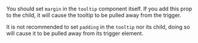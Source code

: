 You should set `margin` in the `tooltip` component itself. If you add this prop to the child, it will cause the tooltip to be pulled away from the trigger.

It is not recommended to set `padding` in the `tooltip` nor its child, doing so will cause it to be pulled away from its trigger element.